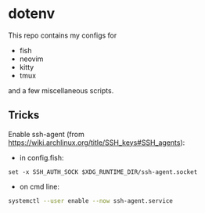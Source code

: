 # dotenv

This repo contains my configs for
- fish
- neovim
- kitty
- tmux

and a few miscellaneous scripts.

## Tricks

Enable ssh-agent (from <https://wiki.archlinux.org/title/SSH_keys#SSH_agents>):

- in config.fish:

```fish
set -x SSH_AUTH_SOCK $XDG_RUNTIME_DIR/ssh-agent.socket
```

- on cmd line:

```bash
systemctl --user enable --now ssh-agent.service
```
